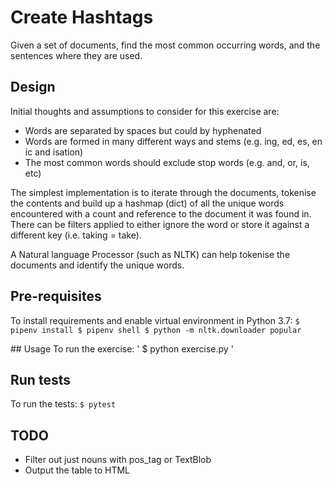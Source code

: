 # Create Hashtags
Given a set of documents, find the most common occurring words, and the sentences where
they are used.

## Design
Initial thoughts and assumptions to consider for this exercise are:
- Words are separated by spaces but could by hyphenated
- Words are formed in many different ways and stems (e.g. ing, ed, es, en ic and isation)
- The most common words should exclude stop words (e.g. and, or, is, etc)

The simplest implementation is to iterate through the documents, tokenise the contents
and build up a hashmap (dict) of all the unique words encountered with a count and
reference to the document it was found in. There can be filters applied to either ignore
the word or store it against a different key (i.e. taking = take).

A Natural language Processor (such as NLTK) can help tokenise the documents and identify the unique words.

## Pre-requisites
To install requirements and enable virtual environment in Python 3.7:
`
$ pipenv install
$ pipenv shell
$ python -m nltk.downloader popular
`

## Usage
To run the exercise:
'
$ python exercise.py
'

## Run tests
To run the tests:
`
$ pytest
`

## TODO
- Filter out just nouns with pos_tag or TextBlob
- Output the table to HTML

